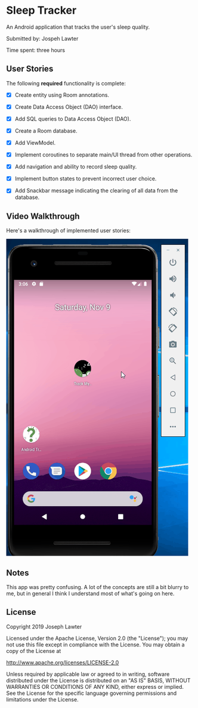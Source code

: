 # Sleep Tracker

An Android application that tracks the user's sleep quality.

Submitted by: Jospeh Lawter

Time spent: three hours

## User Stories

The following **required** functionality is complete:

* [X] Create entity using Room annotations.
* [X] Create Data Access Object (DAO) interface.
* [X] Add SQL queries to Data Access Object (DAO).
* [X] Create a Room database.
* [X] Add ViewModel.
* [X] Implement coroutines to separate main/UI thread from other operations.
* [X] Add navigation and ability to record sleep quality.
* [X] Implement button states to prevent incorrect user choice.
* [X] Add Snackbar message indicating the clearing of all data from the database.


## Video Walkthrough 

Here's a walkthrough of implemented user stories:

<img src='SleepTracker.gif' title='Sleep Tracker animated demo' alt='Sleep Tracker demo' />

## Notes

This app was pretty confusing. A lot of the concepts are still a bit blurry to me, but in
general I think I understand most of what's going on here.

## License

Copyright 2019 Joseph Lawter

Licensed under the Apache License, Version 2.0 (the "License");
you may not use this file except in compliance with the License.
You may obtain a copy of the License at

http://www.apache.org/licenses/LICENSE-2.0

Unless required by applicable law or agreed to in writing, software
distributed under the License is distributed on an "AS IS" BASIS,
WITHOUT WARRANTIES OR CONDITIONS OF ANY KIND, either express or implied.
See the License for the specific language governing permissions and
limitations under the License.
